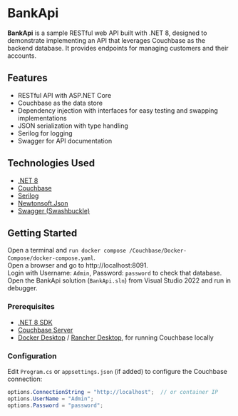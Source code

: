 # BankApi

**BankApi** is a sample RESTful web API built with .NET 8, designed to demonstrate implementing an API that leverages Couchbase as the backend database. It provides endpoints for managing customers and their accounts.

## Features

- RESTful API with ASP.NET Core
- Couchbase as the data store
- Dependency injection with interfaces for easy testing and swapping implementations
- JSON serialization with type handling
- Serilog for logging
- Swagger for API documentation

## Technologies Used

- [.NET 8](https://dotnet.microsoft.com/en-us/)
- [Couchbase](https://www.couchbase.com/)
- [Serilog](https://serilog.net/)
- [Newtonsoft.Json](https://www.newtonsoft.com/json)
- [Swagger (Swashbuckle)](https://github.com/domaindrivendev/Swashbuckle.AspNetCore)

## Getting Started
Open a terminal and `run docker compose /Couchbase/Docker-Compose/docker-compose.yaml`.  
Open a browser and go to http://localhost:8091.  
Login with Username: `Admin`, Password: `password` to check that database.  
Open the BankApi solution (`BankApi.sln`) from Visual Studio 2022 and run in debugger.  

### Prerequisites

- [.NET 8 SDK](https://dotnet.microsoft.com/en-us/download)
- [Couchbase Server](https://www.couchbase.com/downloads)
- [Docker Desktop](https://www.docker.com/products/docker-desktop/) / [Rancher Desktop](https://rancherdesktop.io/), for running Couchbase locally

### Configuration

Edit `Program.cs` or `appsettings.json` (if added) to configure the Couchbase connection:

```csharp
options.ConnectionString = "http://localhost";  // or container IP
options.UserName = "Admin";
options.Password = "password";

